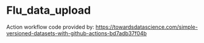 # Flu_data_upload



Action workflow code provided by: https://towardsdatascience.com/simple-versioned-datasets-with-github-actions-bd7adb37f04b
